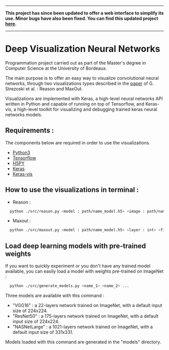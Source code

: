 ----------

__This project has since been updated to offer a web interface to simplify its use. Minor bugs have also been fixed. You can find this updated project [here](https://github.com/maphdev/Deep_Visualization_Neural_Networks_Web_app).__

----------

# Deep Visualization Neural Networks

Programmation project carried out as part of the Master's degree in Computer Science at the University of Bordeaux.

The main purpose is to offer an easy way to visualize convolutional neural networks, through two visualizations types described in the [paper](https://vadl2017.github.io/paper/vadl_0100-paper.pdf) of G. Strezoski et al. : Reason and MaxOut.

Visualizations are implemented with Keras, a high-level neural networks API written in Python and capable of running on top of Tensorflow, and Keras-vis, a high-level toolkit for visualizing and debugging trained keras neural networks models.

## Requirements :

The components below are required in order to use the visualizations.
- [Python3](https://www.python.org/downloads/)
- [Tensorflow](https://www.tensorflow.org/install/)
- [H5PY](http://docs.h5py.org/en/latest/build.html)
- [Keras](https://keras.io/)
- [Keras-vis](https://raghakot.github.io/keras-vis/)

## How to use the visualizations in terminal :

- Reason :
```bash
  python ./src/reason.py <model : path/name_model.h5> <image : path/name_image.jpg> <layer : int> <filter : int or "all"> <saved output : name.jpg>
```
- Maxout :
```bash
  python ./src/maxout.py <model : path/name_model.h5> <layer : int> <filter : int or "all"> <max_iter : int> <saved output : name.jpg>
```
## Load deep learning models with pre-trained weights

If you want to quickly experiment or you don't have any trained model available, you can easily load a model with weights pre-trained on ImageNet :

```bash
  python ./src/generate_models.py <name_1> <name_2> ...
```
Three models are available with this command :

- "VGG16" : a 22-layers network trained on ImageNet, with a default input size of 224x224.
- "ResNet50" : a 175-layers network trained on ImageNet, with a default input size of 224x224.
- "NASNetLarge" : a 1021-layers network trained on ImageNet, with a default input size of 331x331.

Models loaded with this command are generated in the "models" directory.
